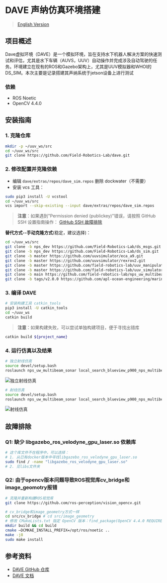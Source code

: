 # DAVE 声纳仿真环境搭建

>[English Version](README.md)

## 项目概述

Dave虚拟环境（DAVE）是一个模拟环境，旨在支持水下机器人解决方案的快速测试和评估，尤其是水下车辆（AUVS，UUV）自动操作并完成涉及自动驾驶的任务。环境建立在现有的ROS和Gazebo架构上，尤其是UUV模拟器和WHOI的DS_SIM。本次主要是记录搭建其声纳系统于jetson设备上进行测试

### 依赖
- ROS Noetic
- OpenCV 4.4.0

## 安装指南

### 1. 克隆仓库
```bash
mkdir -p ~/uuv_ws/src
cd ~/uuv_ws/src
git clone https://github.com/Field-Robotics-Lab/dave.git
```

### 2. 修改配置并克隆依赖
- 编辑 `dave/extras/repos/dave_sim.repos` 删除 dockwater（不需要）
- 安装 vcs 工具：
```bash
sudo pip3 install -U vcstool
cd ~/uuv_ws/src
vcs import --skip-existing --input dave/extras/repos/dave_sim.repos
```
> **注意**：如果遇到"Permission denied (publickey)"错误，请按照 GitHub SSH 设置指南操作：
> [GitHub SSH 故障排除](https://docs.github.com/en/authentication/troubleshooting-ssh/error-permission-denied-publickey)

**替代方式--手动克隆方式**(稳定，建议选择)：
```bash
cd ~/uuv_ws/src
git clone -b nps_dev https://github.com/Field-Robotics-Lab/ds_msgs.git
git clone -b nps_dev https://github.com/Field-Robotics-Lab/ds_sim.git
git clone -b master https://github.com/uuvsimulator/eca_a9.git
git clone -b master https://github.com/uuvsimulator/rexrov2.git
git clone -b master https://github.com/field-robotics-lab/uuv_manipulators.git
git clone -b master https://github.com/field-robotics-lab/uuv_simulator.git
git clone -b main https://github.com/field-robotics-lab/nps_uw_multibeam_sonar.git
git clone -b tags/v2.0.0 https://github.com/apl-ocean-engineering/marine_msgs.git
```

### 3. 编译 DAVE
```bash
# 安装构建工具 catkin_tools
pip3 install -U catkin_tools
cd ~/uuv_ws
catkin build
```
> **注意**：如果构建失败，可以尝试单独构建项目，便于寻找出错库
```bash
catkin build ${project_name}
```

### 4. 运行仿真以及结果
```bash
# 独立射线仿真
source devel/setup.bash
roslaunch nps_uw_multibeam_sonar local_search_blueview_p900_nps_multibeam_urdf_standalone_ray.launch
```
![独立射线仿真](assets/standalone_ray.png)

```bash
# 射线仿真
source devel/setup.bash
roslaunch nps_uw_multibeam_sonar local_search_blueview_p900_nps_multibeam_ray.launch
```
![射线仿真](assets/ray.png)

## 故障排除

### Q1: 缺少 libgazebo_ros_velodyne_gpu_laser.so 依赖库
```bash
# 这个库文件不在程序中，可以选择：
# 1. 从已有docker版本中寻找libgazebo_ros_velodyne_gpu_laser.so
sudo find / -name "libgazebo_ros_velodyne_gpu_laser.so"
# 2. 见libs文件夹
```

### Q2: 由于opencv版本问题导致ROS视觉库cv_bridge和image_geomotry报错
```bash
# 克隆并重新构建ROS视觉库
git clone https://github.com/ros-perception/vision_opencv.git

# cv_bridge和image_geometry方式一样
cd src/cv_bridge # cd src/image_geometry
# 修改 CMakeLists.txt 指定 OpenCV 版本：find_package(OpenCV 4.4.0 REQUIRED)
mkdir build && cd build 
cmake —DCMKAE_INSTALL_PREFIX=/opt/ros/noetic ..
make -j8
sudo make install 
```

## 参考资料
- [DAVE GitHub 仓库](https://github.com/Field-Robotics-Lab/DAVE)
- [DAVE 文档](https://field-robotics-lab.github.io/dave.doc/) 